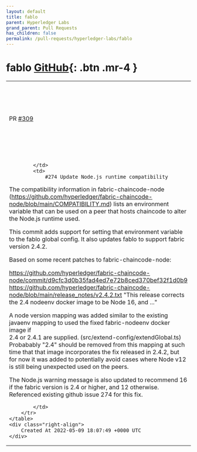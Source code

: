 ```yaml
---
layout: default
title: fablo
parent: Hyperledger Labs
grand_parent: Pull Requests
has_children: false
permalink: /pull-requests/hyperledger-labs/fablo
---
```


# fablo <span class="fs-3 right-align">[GitHub](https://github.com/hyperledger-labs/fablo){: .btn .mr-4 }</span>


<div>
    <table>
        <tr>
            <td>
                PR <a href="https://github.com/hyperledger-labs/fablo/pull/309" class=".btn">#309</a>
            </td>
            <td>
                <b>
                    Add version config for fabric-nodeenv, update Node version warnings
                </b>
            </td>
        </tr>
        <tr>
            <td>
                
            </td>
            <td>
                #274 Update Node.js runtime compatibility 

The compatibility information in fabric-chaincode-node 
(https://github.com/hyperledger/fabric-chaincode-node/blob/main/COMPATIBILITY.md)
lists an environment variable that can be used on a peer that 
hosts chaincode to alter the Node.js runtime used. 

This commit adds support for setting that environment variable 
to the fablo global config. It also updates fablo to support fabric version 2.4.2.

Based on some recent patches to fabric-chaincode-node:

https://github.com/hyperledger/fabric-chaincode-node/commit/d9cfc3d0b35fad4ed7e72b8ced370bef32f1d0b9
https://github.com/hyperledger/fabric-chaincode-node/blob/main/release_notes/v2.4.2.txt
"This release corrects the 2.4 nodeenv docker image to be Node 16, and ..."

A node version mapping was added similar to the existing javaenv
mapping to used the fixed fabric-nodeenv docker image if  
2.4 or 2.4.1 are supplied. 
(src/extend-config/extendGlobal.ts)
Probabably "2.4" should be removed from this mapping at such 
time that that image incorporates the fix released in 2.4.2, 
but for now it was added to potentially avoid cases 
where Node v12 is still being unexpected used on the peers. 

The Node.js warning message is also updated to recommend 16 
if the fabric version is 2.4 or higher, and 12 otherwise. 
Referenced existing github issue 274 for this fix. 

            </td>
        </tr>
    </table>
    <div class="right-align">
        Created At 2022-05-09 18:07:49 +0000 UTC
    </div>
</div>


